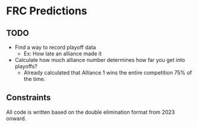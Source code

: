 # FRC Predictions

## TODO

- Find a way to record playoff data
    - Ex: How late an alliance made it 
- Calculate how much alliance number determines how far you get into playoffs?
    - Already calculated that Alliance 1 wins the entire competition 75% of the time.

## Constraints

All code is written based on the double elimination format from 2023 onward.